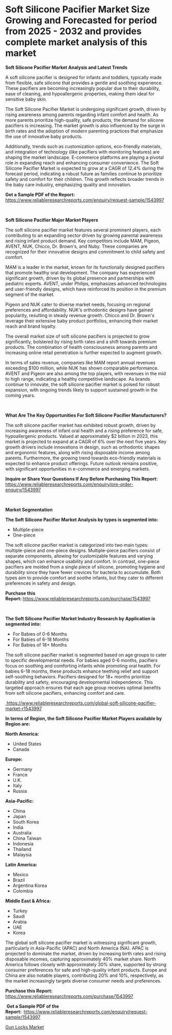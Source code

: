 <p><h1>Soft Silicone Pacifier Market Size Growing and Forecasted for period from 2025 - 2032 and provides complete market analysis of this market</h1></p><p><strong>Soft Silicone Pacifier Market Analysis and Latest Trends</strong></p>
<p><p>A soft silicone pacifier is designed for infants and toddlers, typically made from flexible, safe silicone that provides a gentle and soothing experience. These pacifiers are becoming increasingly popular due to their durability, ease of cleaning, and hypoallergenic properties, making them ideal for sensitive baby skin. </p><p>The Soft Silicone Pacifier Market is undergoing significant growth, driven by rising awareness among parents regarding infant comfort and health. As more parents prioritize high-quality, safe products, the demand for silicone pacifiers is increasing. The market growth is also influenced by the surge in birth rates and the adoption of modern parenting practices that emphasize the use of innovative baby products. </p><p>Additionally, trends such as customization options, eco-friendly materials, and integration of technology (like pacifiers with monitoring features) are shaping the market landscape. E-commerce platforms are playing a pivotal role in expanding reach and enhancing consumer convenience. The Soft Silicone Pacifier Market is expected to grow at a CAGR of 12.4% during the forecast period, indicating a robust future as families continue to prioritize safety and comfort for their children. This growth reflects broader trends in the baby care industry, emphasizing quality and innovation.</p></p>
<p><strong>Get a Sample PDF of the Report:&nbsp;</strong> <a href="https://www.reliableresearchreports.com/enquiry/request-sample/1543997?utm_campaign=3275&utm_medium=2&utm_source=Github&utm_content=ia&utm_term=04042025&utm_id=soft-silicone-pacifier">https://www.reliableresearchreports.com/enquiry/request-sample/1543997</a></p>
<p>&nbsp;</p>
<p><strong>Soft Silicone Pacifier Major Market Players</strong></p>
<p><p>The soft silicone pacifier market features several prominent players, each contributing to an expanding sector driven by growing parental awareness and rising infant product demand. Key competitors include MAM, Pigeon, AVENT, NUK, Chicco, Dr. Brown's, and Nuby. These companies are recognized for their innovative designs and commitment to child safety and comfort.</p><p>MAM is a leader in the market, known for its functionally designed pacifiers that promote healthy oral development. The company has experienced significant growth, driven by its global presence and partnerships with pediatric experts. AVENT, under Philips, emphasizes advanced technologies and user-friendly designs, which have reinforced its position in the premium segment of the market.</p><p>Pigeon and NUK cater to diverse market needs, focusing on regional preferences and affordability. NUK's orthodontic designs have gained popularity, resulting in steady revenue growth. Chicco and Dr. Brown's leverage their extensive baby product portfolios, enhancing their market reach and brand loyalty.</p><p>The overall market size of soft silicone pacifiers is projected to grow significantly, bolstered by rising birth rates and a shift towards premium products. The combination of health consciousness among parents and increasing online retail penetration is further expected to augment growth.</p><p>In terms of sales revenue, companies like MAM report annual revenues exceeding $100 million, while NUK has shown comparable performance. AVENT and Pigeon are also among the top players, with revenues in the mid to high range, indicating a healthy competitive landscape. As brands continue to innovate, the soft silicone pacifier market is poised for robust expansion, with ongoing trends likely to support sustained growth in the coming years.</p></p>
<p>&nbsp;</p>
<p><strong>What Are The Key Opportunities For Soft Silicone Pacifier Manufacturers?</strong></p>
<p><p>The soft silicone pacifier market has exhibited robust growth, driven by increasing awareness of infant oral health and a rising preference for safe, hypoallergenic products. Valued at approximately $2 billion in 2023, this market is projected to expand at a CAGR of 6% over the next five years. Key growth drivers include innovations in design, such as orthodontic shapes and ergonomic features, along with rising disposable income among parents. Furthermore, the growing trend towards eco-friendly materials is expected to enhance product offerings. Future outlook remains positive, with significant opportunities in e-commerce and emerging markets.</p></p>
<p><strong>Inquire or Share Your Questions If Any Before Purchasing This Report:</strong> <a href="https://www.reliableresearchreports.com/enquiry/pre-order-enquiry/1543997?utm_campaign=3275&utm_medium=2&utm_source=Github&utm_content=ia&utm_term=04042025&utm_id=soft-silicone-pacifier">https://www.reliableresearchreports.com/enquiry/pre-order-enquiry/1543997</a></p>
<p>&nbsp;</p>
<p><strong>Market Segmentation</strong></p>
<p><strong>The Soft Silicone Pacifier Market Analysis by types is segmented into:</strong></p>
<p><ul><li>Multiple-piece</li><li>One-piece</li></ul></p>
<p><p>The soft silicone pacifier market is categorized into two main types: multiple-piece and one-piece designs. Multiple-piece pacifiers consist of separate components, allowing for customizable features and varying shapes, which can enhance usability and comfort. In contrast, one-piece pacifiers are molded from a single piece of silicone, promoting hygiene and durability since they have fewer crevices for bacteria to accumulate. Both types aim to provide comfort and soothe infants, but they cater to different preferences in safety and design.</p></p>
<p><strong>Purchase this Report:&nbsp;</strong><a href="https://www.reliableresearchreports.com/purchase/1543997?utm_campaign=3275&utm_medium=2&utm_source=Github&utm_content=ia&utm_term=04042025&utm_id=soft-silicone-pacifier">https://www.reliableresearchreports.com/purchase/1543997</a></p>
<p>&nbsp;</p>
<p><strong>The Soft Silicone Pacifier Market Industry Research by Application is segmented into:</strong></p>
<p><ul><li>For Babies of 0-6 Months</li><li>For Babies of 6-18 Months</li><li>For Babies of 18+ Months</li></ul></p>
<p><p>The soft silicone pacifier market is segmented based on age groups to cater to specific developmental needs. For babies aged 0-6 months, pacifiers focus on soothing and comforting infants while promoting oral health. For babies 6-18 months, these products enhance teething relief and support self-soothing behaviors. Pacifiers designed for 18+ months prioritize durability and safety, encouraging developmental independence. This targeted approach ensures that each age group receives optimal benefits from soft silicone pacifiers, enhancing comfort and care.</p></p>
<p><a href="https://www.reliableresearchreports.com/global-soft-silicone-pacifier-market-r1543997?utm_campaign=3275&utm_medium=2&utm_source=Github&utm_content=ia&utm_term=04042025&utm_id=soft-silicone-pacifier">&nbsp;https://www.reliableresearchreports.com/global-soft-silicone-pacifier-market-r1543997</a></p>
<p><strong>In terms of Region, the Soft Silicone Pacifier Market Players available by Region are:</strong></p>
<p>
    <p> <strong> North America: </strong>
        <ul>
            <li>United States</li>
            <li>Canada</li>
        </ul>
        </p> 
    <p> <strong> Europe: </strong>
        <ul>
            <li>Germany</li>
            <li>France</li>
            <li>U.K.</li>
            <li>Italy</li>
            <li>Russia</li>
        </ul>
        </p> 
    <p> <strong> Asia-Pacific: </strong>
        <ul>
            <li>China</li>
            <li>Japan</li>
            <li>South Korea</li>
            <li>India</li>
            <li>Australia</li>
            <li>China Taiwan</li>
            <li>Indonesia</li>
            <li>Thailand</li>
            <li>Malaysia</li>
        </ul>
        </p> 
    <p> <strong> Latin America: </strong>
        <ul>
            <li>Mexico</li>
            <li>Brazil</li>
            <li>Argentina Korea</li>
            <li>Colombia</li>
        </ul>
        </p> 
    <p> <strong> Middle East & Africa: </strong>
        <ul>
            <li>Turkey</li>
            <li>Saudi</li>
            <li>Arabia</li>
            <li>UAE</li>
            <li>Korea</li>
        </ul>
    </p>
    </p>
<p><p>The global soft silicone pacifier market is witnessing significant growth, particularly in Asia-Pacific (APAC) and North America (NA). APAC is projected to dominate the market, driven by increasing birth rates and rising disposable incomes, capturing approximately 40% market share. North America follows closely with approximately 30% share, supported by strong consumer preferences for safe and high-quality infant products. Europe and China are also notable players, contributing 20% and 10%, respectively, as the market increasingly targets diverse consumer needs and preferences.</p></p>
<p><strong>Purchase this Report: </strong><a href="https://www.reliableresearchreports.com/purchase/1543997?utm_campaign=3275&utm_medium=2&utm_source=Github&utm_content=ia&utm_term=04042025&utm_id=soft-silicone-pacifier">https://www.reliableresearchreports.com/purchase/1543997</a></p>
<p>&nbsp;<strong>Get a Sample PDF of the Report:&nbsp;&nbsp;</strong><a href="https://www.reliableresearchreports.com/enquiry/request-sample/1543997?utm_campaign=3275&utm_medium=2&utm_source=Github&utm_content=ia&utm_term=04042025&utm_id=soft-silicone-pacifier">https://www.reliableresearchreports.com/enquiry/request-sample/1543997</a></p>
<p><strong></strong></p>
<p><p><a href="https://github.com/merkinedry7b/Market-Research-Report-List-1/blob/main/gun-locks-market.md?utm_campaign=3275&utm_medium=2&utm_source=Github&utm_content=ia&utm_term=04042025&utm_id=soft-silicone-pacifier">Gun Locks Market</a></p></p>